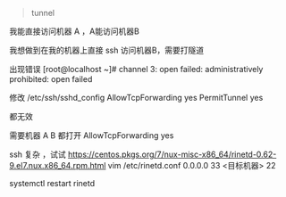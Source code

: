 

> tunnel


我能直接访问机器 A ，A能访问机器B

我想做到在我的机器上直接 ssh 访问机器B，需要打隧道

出现错误
[root@localhost ~]# channel 3: open failed: administratively prohibited: open failed

修改 /etc/ssh/sshd_config
AllowTcpForwarding yes
PermitTunnel yes

都无效

需要机器 A B 都打开 AllowTcpForwarding yes


ssh 复杂 ，试试
https://centos.pkgs.org/7/nux-misc-x86_64/rinetd-0.62-9.el7.nux.x86_64.rpm.html
vim /etc/rinetd.conf
0.0.0.0 33  <目标机器> 22

systemctl restart rinetd